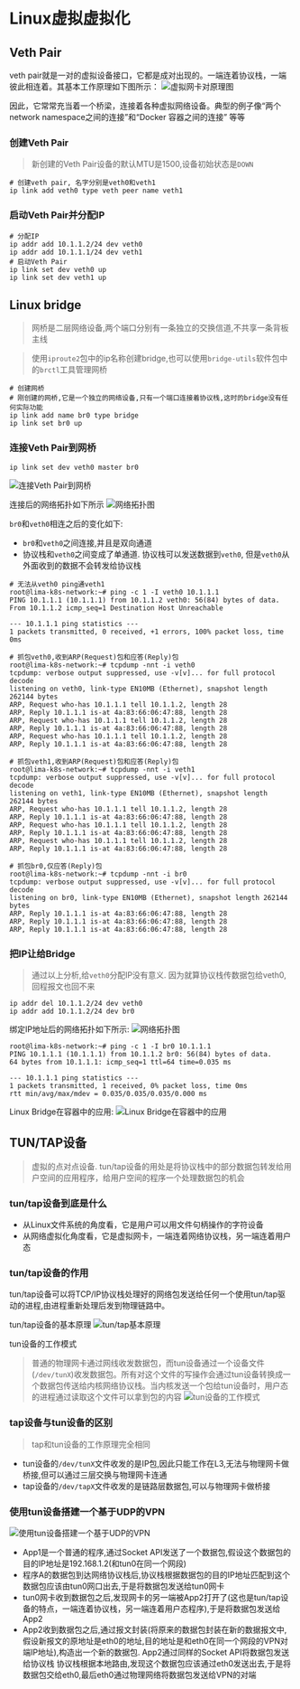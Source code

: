 # Linux虚拟虚拟化

## Veth Pair

veth pair就是一对的虚拟设备接口，它都是成对出现的。一端连着协议栈，一端彼此相连着。其基本工作原理如下图所示：
![虚拟网卡对原理图](/images/vethpair原理图.png)

因此，它常常充当着一个桥梁，连接着各种虚拟网络设备。典型的例子像“两个network namespace之间的连接”和“Docker 容器之间的连接” 等等

### 创建Veth Pair
> 新创建的Veth Pair设备的默认MTU是1500,设备初始状态是`DOWN`

```shell
# 创建veth pair, 名字分别是veth0和veth1
ip link add veth0 type veth peer name veth1
```

### 启动Veth Pair并分配IP
```shell
# 分配IP
ip addr add 10.1.1.2/24 dev veth0
ip addr add 10.1.1.1/24 dev veth1
# 启动Veth Pair
ip link set dev veth0 up
ip link set dev veth1 up
```

## Linux bridge
> 网桥是二层网络设备,两个端口分别有一条独立的交换信道,不共享一条背板主线

> 使用`iproute2`包中的ip名称创建bridge,也可以使用`bridge-utils`软件包中的`brctl`工具管理网桥

```shell
# 创建网桥
# 刚创建的网桥,它是一个独立的网络设备,只有一个端口连接着协议栈,这时的bridge没有任何实际功能
ip link add name br0 type bridge
ip link set br0 up
```

### 连接Veth Pair到网桥

```shell
ip link set dev veth0 master br0
```
![连接Veth Pair到网桥](/images/bind_veth_pair_to_bridge.png)

连接后的网络拓扑如下所示
![网络拓扑图](/images/bind_veth_pair_to_bridge1.png)

`br0`和`veth0`相连之后的变化如下:
- `br0`和`veth0`之间连接,并且是双向通道
- 协议栈和`veth0`之间变成了单通道. 协议栈可以发送数据到`veth0`, 但是`veth0`从外面收到的数据不会转发给协议栈


```shell
# 无法从veth0 ping通veth1
root@lima-k8s-network:~# ping -c 1 -I veth0 10.1.1.1
PING 10.1.1.1 (10.1.1.1) from 10.1.1.2 veth0: 56(84) bytes of data.
From 10.1.1.2 icmp_seq=1 Destination Host Unreachable

--- 10.1.1.1 ping statistics ---
1 packets transmitted, 0 received, +1 errors, 100% packet loss, time 0ms
```

```shell
# 抓包veth0,收到ARP(Request)包和应答(Reply)包
root@lima-k8s-network:~# tcpdump -nnt -i veth0
tcpdump: verbose output suppressed, use -v[v]... for full protocol decode
listening on veth0, link-type EN10MB (Ethernet), snapshot length 262144 bytes
ARP, Request who-has 10.1.1.1 tell 10.1.1.2, length 28
ARP, Reply 10.1.1.1 is-at 4a:83:66:06:47:88, length 28
ARP, Request who-has 10.1.1.1 tell 10.1.1.2, length 28
ARP, Reply 10.1.1.1 is-at 4a:83:66:06:47:88, length 28
ARP, Request who-has 10.1.1.1 tell 10.1.1.2, length 28
ARP, Reply 10.1.1.1 is-at 4a:83:66:06:47:88, length 28

# 抓包veth1,收到ARP(Request)包和应答(Reply)包
root@lima-k8s-network:~# tcpdump -nnt -i veth1
tcpdump: verbose output suppressed, use -v[v]... for full protocol decode
listening on veth1, link-type EN10MB (Ethernet), snapshot length 262144 bytes
ARP, Request who-has 10.1.1.1 tell 10.1.1.2, length 28
ARP, Reply 10.1.1.1 is-at 4a:83:66:06:47:88, length 28
ARP, Request who-has 10.1.1.1 tell 10.1.1.2, length 28
ARP, Reply 10.1.1.1 is-at 4a:83:66:06:47:88, length 28
ARP, Request who-has 10.1.1.1 tell 10.1.1.2, length 28
ARP, Reply 10.1.1.1 is-at 4a:83:66:06:47:88, length 28

# 抓包br0,仅应答(Reply)包
root@lima-k8s-network:~# tcpdump -nnt -i br0
tcpdump: verbose output suppressed, use -v[v]... for full protocol decode
listening on br0, link-type EN10MB (Ethernet), snapshot length 262144 bytes
ARP, Reply 10.1.1.1 is-at 4a:83:66:06:47:88, length 28
ARP, Reply 10.1.1.1 is-at 4a:83:66:06:47:88, length 28
ARP, Reply 10.1.1.1 is-at 4a:83:66:06:47:88, length 28
```

### 把IP让给Bridge
> 通过以上分析,给`veth0`分配IP没有意义. 因为就算协议栈传数据包给veth0,回程报文也回不来

```shell
ip addr del 10.1.1.2/24 dev veth0
ip addr add 10.1.1.2/24 dev br0
```

绑定IP地址后的网络拓扑如下所示:
![网络拓扑图](/images/bind_veth_pair_to_bridge2.png)

```shell
root@lima-k8s-network:~# ping -c 1 -I br0 10.1.1.1
PING 10.1.1.1 (10.1.1.1) from 10.1.1.2 br0: 56(84) bytes of data.
64 bytes from 10.1.1.1: icmp_seq=1 ttl=64 time=0.035 ms

--- 10.1.1.1 ping statistics ---
1 packets transmitted, 1 received, 0% packet loss, time 0ms
rtt min/avg/max/mdev = 0.035/0.035/0.035/0.000 ms
```

Linux Bridge在容器中的应用:
![Linux Bridge在容器中的应用](/images/bridge_in_container.png)

## TUN/TAP设备
> 虚拟的点对点设备. tun/tap设备的用处是将协议栈中的部分数据包转发给用户空间的应用程序，给用户空间的程序一个处理数据包的机会

### tun/tap设备到底是什么
- 从Linux文件系统的角度看，它是用户可以用文件句柄操作的字符设备
- 从网络虚拟化角度看，它是虚拟网卡，一端连着网络协议栈，另一端连着用户态

### tun/tap设备的作用
tun/tap设备可以将TCP/IP协议栈处理好的网络包发送给任何一个使用tun/tap驱动的进程,由进程重新处理后发到物理链路中。

tun/tap设备的基本原理
![tun/tap基本原理](/images/tun设备的基本原理.png)

tun设备的工作模式
> 普通的物理网卡通过网线收发数据包，而tun设备通过一个设备文件(`/dev/tunX`)收发数据包。所有对这个文件的写操作会通过tun设备转换成一个数据包传送给内核网络协议栈。当内核发送一个包给tun设备时，用户态的进程通过读取这个文件可以拿到包的内容
![tun设备的工作模式](/images/tun设备的工作模式.png)

### tap设备与tun设备的区别
> tap和tun设备的工作原理完全相同

- tun设备的`/dev/tunX`文件收发的是IP包,因此只能工作在L3,无法与物理网卡做桥接,但可以通过三层交换与物理网卡连通
- tap设备的`/dev/tapX`文件收发的是链路层数据包,可以与物理网卡做桥接

### 使用tun设备搭建一个基于UDP的VPN

![使用tun设备搭建一个基于UDP的VPN](/images/使用tun设备搭建一个基于UDP的VPN.png)

- App1是一个普通的程序,通过Socket API发送了一个数据包,假设这个数据包的目的IP地址是192.168.1.2(和tun0在同一个网段)
- 程序A的数据包到达网络协议栈后,协议栈根据数据包的目的IP地址匹配到这个数据包应该由tun0网口出去,于是将数据包发送给tun0网卡
- tun0网卡收到数据包之后,发现网卡的另一端被App2打开了(这也是tun/tap设备的特点，一端连着协议栈，另一端连着用户态程序),于是将数据包发送给App2
- App2收到数据包之后,通过报文封装(将原来的数据包封装在新的数据报文中,假设新报文的原地址是eth0的地址,目的地址是和eth0在同一个网段的VPN对端IP地址),构造出一个新的数据包. App2通过同样的Socket API将数据包发送给协议栈
协议栈根据本地路由,发现这个数据包应该通过eth0发送出去,于是将数据包交给eth0,最后eth0通过物理网络将数据包发送给VPN的对端
